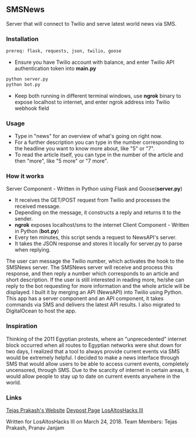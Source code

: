 ## SMSNews
Server that will connect to Twilio and serve latest world news via SMS.

### Installation

```Python
prereq: flask, requests, json, twilio, goose
```
- Ensure you have Twilio account with balance, and enter Twilio API authentication token into **main.py**
```Python
python server.py
python bot.py
```
- Keep both running in different terminal windows, use **ngrok** binary to expose localhost to internet, and enter ngrok address into Twilio webhook field
### Usage
- Type in "news" for an overview of what's going on right now.
- For a further description you can type in the number corresponding to the headline you want to know more about, like "5" or "7".
- To read the article itself, you can type in the number of the article and then "more", like "5 more" or "7 more".

### How it works
Server Component - Written in Python using Flask and Goose(**server.py**)
- It receives the GET/POST request from Twilio and processes the received message.
- Depending on the message, it constructs a reply and returns it to the sender.
- **ngrok** exposes localhost/sms to the internet
Client Component - Written in Python (**bot.py**)
- Every ten minutes, this script sends a request to NewsAPI's server.
- It takes the JSON response and stores it locally for server.py to parse when replying.



 The user can message the Twilio number, which activates the hook to the SMSNews server. The SMSNews server will receive and process this response, and then reply a number which corresponds to an article and short description. If the user is still interested in reading more, he/she can reply to the bot requesting for more information and the whole article will be displayed. I built it by merging an API (NewsAPI) into Twilio using Python. This app has a server component and an API component, it takes commands via SMS and delivers the latest API results. I also migrated to DigitalOcean to host the app.

### Inspiration
Thinking of the 2011 Egyptian protests, where an "unprecedented" internet block occurred when all routes to Egyptian networks were shut down for two days, I realized that a tool to always provide current events via SMS would be extremely helpful. I decided to make a news interface through SMS that would allow users to be able to access current events, completely uncensored, through SMS. Due to the scarcity of internet in certain areas, it would allow people to stay up to date on current events anywhere in the world.

### Links
[Tejas Prakash's Website](http://tejasp.me)
[Devpost Page](https://devpost.com/software/sms-news)
[LosAltosHacks III](https://www.losaltoshacks.com/2018/)


Written for LosAltosHacks III on March 24, 2018.
Team Members: Tejas Prakash, Pranav Janjam
